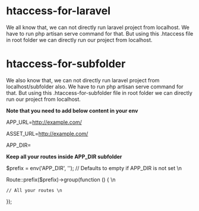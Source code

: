 # htaccess-for-laravel
We all know that, we can not directly run laravel project from localhost. We have to run php artisan serve command for that. But using this .htaccess file in root folder we can directly run our project from localhost.

# htaccess-for-subfolder
We also know that, we can not directly run laravel project from localhost/subfolder also. We have to run php artisan serve command for that. But using this .htaccess-for-subfolder file in root folder we can directly run our project from localhost.

**Note that you need to add below content in your env**

APP_URL=http://example.com/<subfolder>

ASSET_URL=http://example.com/<subfolder>

APP_DIR=<subfolder>

**Keep all your routes inside APP_DIR subfolder**

$prefix = env('APP_DIR', ''); // Defaults to empty if APP_DIR is not set \n

Route::prefix($prefix)->group(function () { \n

    // All your routes \n

});
